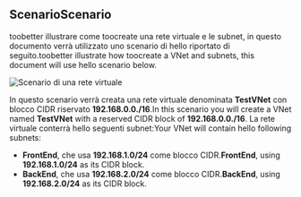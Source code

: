 ## <a name="scenario"></a><span data-ttu-id="22a0c-101">Scenario</span><span class="sxs-lookup"><span data-stu-id="22a0c-101">Scenario</span></span>
<span data-ttu-id="22a0c-102">toobetter illustrare come toocreate una rete virtuale e le subnet, in questo documento verrà utilizzato uno scenario di hello riportato di seguito.</span><span class="sxs-lookup"><span data-stu-id="22a0c-102">toobetter illustrate how toocreate a VNet and subnets, this document will use hello scenario below.</span></span>

![Scenario di una rete virtuale](./media/virtual-networks-create-vnet-scenario-include/vnet-scenario.png)

<span data-ttu-id="22a0c-104">In questo scenario verrà creata una rete virtuale denominata **TestVNet** con blocco CIDR riservato **192.168.0.0./16**.</span><span class="sxs-lookup"><span data-stu-id="22a0c-104">In this scenario you will create a VNet named **TestVNet** with a reserved CIDR block of **192.168.0.0./16**.</span></span> <span data-ttu-id="22a0c-105">La rete virtuale conterrà hello seguenti subnet:</span><span class="sxs-lookup"><span data-stu-id="22a0c-105">Your VNet will contain hello following subnets:</span></span> 

* <span data-ttu-id="22a0c-106">**FrontEnd**, che usa **192.168.1.0/24** come blocco CIDR.</span><span class="sxs-lookup"><span data-stu-id="22a0c-106">**FrontEnd**, using **192.168.1.0/24** as its CIDR block.</span></span>
* <span data-ttu-id="22a0c-107">**BackEnd**, che usa **192.168.2.0/24** come blocco CIDR.</span><span class="sxs-lookup"><span data-stu-id="22a0c-107">**BackEnd**, using **192.168.2.0/24** as its CIDR block.</span></span>

